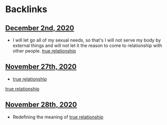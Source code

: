 
# Backlinks
## [December 2nd, 2020](<December 2nd, 2020.md>)
- I will let go all of my sexual needs, so that's I will not serve my body by external things and will not let it the reason to come to relationship with other people. [true relationship](<true relationship.md>)

## [November 27th, 2020](<November 27th, 2020.md>)
- [true relationship](<true relationship.md>)

[true relationship](<true relationship.md>)

## [November 28th, 2020](<November 28th, 2020.md>)
- Redefining the meaning of [true relationship](<true relationship.md>)

